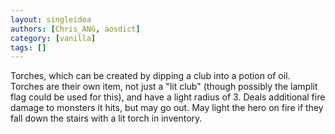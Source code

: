 ```yaml
---
layout: singleidea
authors: [Chris_ANG, aosdict]
category: [vanilla]
tags: []
---
```

Torches, which can be created by dipping a club into a potion of oil. Torches are their own item, not just a "lit club" (though possibly the lamplit flag could be used for this), and have a light radius of 3. Deals additional fire damage to monsters it hits, but may go out. May light the hero on fire if they fall down the stairs with a lit torch in inventory.
